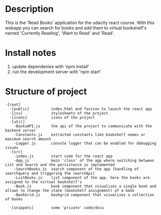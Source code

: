 Description
===========

This is the 'Read Books' application for the udacity react course.
With this webapp you can search for books and add them to virtual bookshelf's named 'Currently Reading', 'Want to Read' and 'Read'.



Install notes
=============

1. update dependenies with 'npm install'
2. run the development server with 'npm start'



Structure of project
====================

```
-[root]
  -[public]          index.html and favicon to launch the react app
  -[css]             stylesheets of the project
  -[icons]           icons of the project
  -[util]
    -BooksAPI.js     the api of the project to communicate with the backend server
    -Constants.js    extracted constants like bookshelf names or maximum search amount
    -Logger.js       console logger that can be enabled for debugging issues
  -[src]
    -index.js        start code for the react app
    -App.js          main 'class' of the app where switching between List and Search and the persistence is implemented
    -SearchBooks.js  search component of the app (handling of searchquery and triggering the searchApi)
    -ListBooks.js    list component of the app. here the books are assigned to the virtual bookshelf's
    -Book.js         book component that visualizes a single book and allows to change the state (bookshelf assignment) of a book
    -BookGrid.js     bookgrid component that visualizes a collection of books

  -[snippets]        some 'private' code/docu
```
